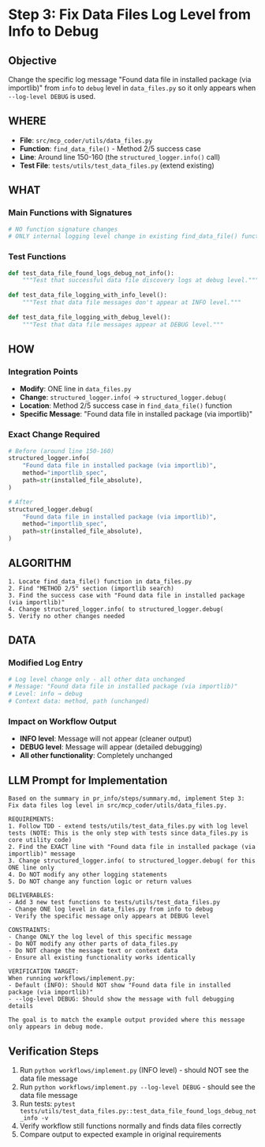 # Step 3: Fix Data Files Log Level from Info to Debug

## Objective
Change the specific log message "Found data file in installed package (via importlib)" from `info` to `debug` level in `data_files.py` so it only appears when `--log-level DEBUG` is used.

## WHERE
- **File**: `src/mcp_coder/utils/data_files.py`
- **Function**: `find_data_file()` - Method 2/5 success case
- **Line**: Around line 150-160 (the `structured_logger.info()` call)
- **Test File**: `tests/utils/test_data_files.py` (extend existing)

## WHAT
### Main Functions with Signatures
```python
# NO function signature changes
# ONLY internal logging level change in existing find_data_file() function
```

### Test Functions
```python
def test_data_file_found_logs_debug_not_info():
    """Test that successful data file discovery logs at debug level."""
    
def test_data_file_logging_with_info_level():
    """Test that data file messages don't appear at INFO level."""
    
def test_data_file_logging_with_debug_level():
    """Test that data file messages appear at DEBUG level."""
```

## HOW
### Integration Points
- **Modify**: ONE line in `data_files.py` 
- **Change**: `structured_logger.info(` → `structured_logger.debug(`
- **Location**: Method 2/5 success case in `find_data_file()` function
- **Specific Message**: "Found data file in installed package (via importlib)"

### Exact Change Required
```python
# Before (around line 150-160)
structured_logger.info(
    "Found data file in installed package (via importlib)",
    method="importlib_spec", 
    path=str(installed_file_absolute),
)

# After
structured_logger.debug(
    "Found data file in installed package (via importlib)",
    method="importlib_spec",
    path=str(installed_file_absolute), 
)
```

## ALGORITHM
```
1. Locate find_data_file() function in data_files.py
2. Find "METHOD 2/5" section (importlib search)
3. Find the success case with "Found data file in installed package (via importlib)"
4. Change structured_logger.info( to structured_logger.debug(
5. Verify no other changes needed
```

## DATA
### Modified Log Entry
```python
# Log level change only - all other data unchanged
# Message: "Found data file in installed package (via importlib)"
# Level: info → debug
# Context data: method, path (unchanged)
```

### Impact on Workflow Output
- **INFO level**: Message will not appear (cleaner output)
- **DEBUG level**: Message will appear (detailed debugging)
- **All other functionality**: Completely unchanged

## LLM Prompt for Implementation

```
Based on the summary in pr_info/steps/summary.md, implement Step 3: Fix data files log level in src/mcp_coder/utils/data_files.py.

REQUIREMENTS:
1. Follow TDD - extend tests/utils/test_data_files.py with log level tests (NOTE: This is the only step with tests since data_files.py is core utility code)
2. Find the EXACT line with "Found data file in installed package (via importlib)" message
3. Change structured_logger.info( to structured_logger.debug( for this ONE line only
4. Do NOT modify any other logging statements
5. Do NOT change any function logic or return values

DELIVERABLES:
- Add 3 new test functions to tests/utils/test_data_files.py
- Change ONE log level in data_files.py from info to debug
- Verify the specific message only appears at DEBUG level

CONSTRAINTS:
- Change ONLY the log level of this specific message
- Do NOT modify any other parts of data_files.py
- Do NOT change the message text or context data
- Ensure all existing functionality works identically

VERIFICATION TARGET:
When running workflows/implement.py:
- Default (INFO): Should NOT show "Found data file in installed package (via importlib)"
- --log-level DEBUG: Should show the message with full debugging details

The goal is to match the example output provided where this message only appears in debug mode.
```

## Verification Steps  
1. Run `python workflows/implement.py` (INFO level) - should NOT see the data file message
2. Run `python workflows/implement.py --log-level DEBUG` - should see the data file message
3. Run tests: `pytest tests/utils/test_data_files.py::test_data_file_found_logs_debug_not_info -v`
4. Verify workflow still functions normally and finds data files correctly
5. Compare output to expected example in original requirements
